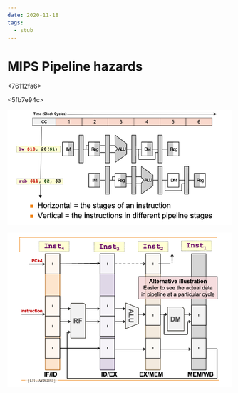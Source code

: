 ```yaml
---
date: 2020-11-18
tags: 
  - stub
---
```


# MIPS Pipeline hazards

<76112fa6>

<5fb7e94c>

<a810dd43>

![](./static/mips-graphical-notation-for-pipeline.png)

![](./static/mips-registers-pipeline.png)

